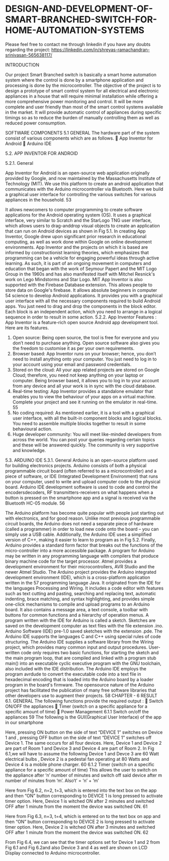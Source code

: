 # DESIGN-AND-DEVELOPMENT-OF-SMART-BRANCHED-SWITCH-FOR-HOME-AUTOMATION-SYSTEMS

Please feel free to contact me through linkedin if you have any doubts regarding the project: https://linkedin.com/in/shreyas-ramachandran-srinivasan-565638117/

INTRODUCTION

Our project Smart Branched switch is basically a smart home automation system where the control is done by a smartphone application and processing is done by the microcontroller. The objective of the project is to design a prototype of smart control system for all electrical and electronic appliances in a house that will require minimal installation while offering a more comprehensive power monitoring and control. It will be more complete and user friendly than most of the smart control systems available in the market. It will provide automatic control of appliances during specific timings so as to reduce the burden of manually controlling them as well as reduced power consumption.

SOFTWARE COMPONENTS
5.1 GENERAL
The hardware part of the system consist of various components which are as
follows.
 App Inventor for Android
 Arduino IDE

5.2. APP INVENTOR FOR ANDROID

5.2.1. General

App Inventor for Android is an open-source web application originally provided
by Google, and now maintained by the Massachusetts Institute of
Technology (MIT).
We use this platform to create an android application that communicates with the
Arduino microcontroller via Bluetooth. Here we build a graphical user interface for
controlling the various switches for various appliances in the household.
53

It allows newcomers to computer programming to create software applications for
the Android operating system (OS). It uses a graphical interface, very similar
to Scratch and the StarLogo TNG user interface, which allows users to drag-anddrop
visual objects to create an application that can run on Android devices as
shown in Fig 5.1. In creating App Inventor, Google drew upon significant prior
research in educational computing, as well as work done within Google on online
development environments. App Inventor and the projects on which it is based are
informed by constructionist learning theories, which emphasizes that programming
can be a vehicle for engaging powerful ideas through active learning. As such, it is
part of an ongoing movement in computers and education that began with the work
of Seymour Papert and the MIT Logo Group in the 1960s and has also manifested
itself with Mitchel Resnick's work on Lego Mindstorms and Star Logo. MIT App
Inventor is also supported with the Firebase Database extension. This allows
people to store data on Google's firebase. It allows absolute beginners in computer
54
science to develop Android applications. It provides you with a graphical user
interface with all the necessary components required to build Android apps. You
just need to drag and drop the components in the block editor. Each block is an
independent action, which you need to arrange in a logical sequence in order to
result in some action.
5.2.2. App Inventor Features :
App Inventor is a feature-rich open source Android app development tool. Here are
its features.
1. Open source: Being open source, the tool is free for everyone and you
don’t need to purchase anything. Open source software also gives you the
freedom to customise it as per your own requirements.
2. Browser based: App Inventor runs on your browser; hence, you don’t
need to install anything onto your computer. You just need to log in to
your account using your email and password credentials.
3. Stored on the cloud: All your app related projects are stored on Google
Cloud; therefore, you need not keep anything on your laptop or computer.
Being browser based, it allows you to log in to your account from any
device and all your work is in sync with the cloud database.
4. Real-time testing: App Inventor provides a standalone emulator that
enables you to view the behaviour of your apps on a virtual machine.
Complete your project and see it running on the emulator in real-time.
55
5. No coding required: As mentioned earlier, it is a tool with a graphical
user interface, with all the built-in component blocks and logical blocks.
You need to assemble multiple blocks together to result in some
behavioural action.
6. Huge developer community: You will meet like-minded developers from
across the world. You can post your queries regarding certain topics and
these will be answered quickly. The community is very supportive and
knowledge.

5.3. ARDUINO IDE
5.3.1. General
Arduino is an open-source platform used for building electronics projects. Arduino
consists of both a physical programmable circuit board (often referred to as
a microcontroller) and a piece of software, or IDE (Integrated Development
Environment) that runs on your computer, used to write and upload computer code
to the physical board.
Arduino IDE development software is used to code and control the encodersdecoders,
RF transmitters-receivers on what happens when a button is pressed on
the smartphone app and a signal is received via the Bluetooth HC-05 module.
56

The Arduino platform has become quite popular with people just starting out with
electronics, and for good reason. Unlike most previous programmable circuit
boards, the Arduino does not need a separate piece of hardware (called a
programmer) in order to load new code onto the board – you can simply use a USB
cable. Additionally, the Arduino IDE uses a simplified version of C++, making it
easier to learn to program as in Fig 5.2. Finally, Arduino provides a standard form
factor that breaks out the functions of the micro-controller into a more accessible
package.
A program for Arduino may be written in any programming language with
compilers that produce binary machine code for the target processor. Atmel
provides a development environment for their microcontrollers, AVR Studio and
the newer Atmel Studio.
The Arduino project provides the Arduino integrated development
environment (IDE), which is a cross-platform application written in the
57
programming language Java. It originated from the IDE for the
languages Processing and Wiring. It includes a code editor with features such as
text cutting and pasting, searching and replacing text, automatic indenting, brace
matching, and syntax highlighting, and provides simple one-click mechanisms to
compile and upload programs to an Arduino board. It also contains a message area,
a text console, a toolbar with buttons for common functions and a hierarchy of
operation menus. A program written with the IDE for Arduino is called
a sketch. Sketches are saved on the development computer as text files with the file
extension .ino. Arduino Software (IDE) pre-1.0 saved sketches with the
extension .pde. The Arduino IDE supports the languages C and C++ using special
rules of code structuring. The Arduino IDE supplies a software library from
the Wiring project, which provides many common input and output procedures.
User-written code only requires two basic functions, for starting the sketch and the
main program loop, that are compiled and linked with a program stub main() into
an executable cyclic executive program with the GNU toolchain, also included
with the IDE distribution. The Arduino IDE employs the program avrdude to
convert the executable code into a text file in hexadecimal encoding that is loaded
into the Arduino board by a loader program in the board's firmware. The opensource
nature of the Arduino project has facilitated the publication of many free
software libraries that other developers use to augment their projects.
58
CHAPTER - 6
RESULT
6.1. GENERAL
The following functions provide the required output :
 Switch ON/OFF the appliances
 Timer (switch on a specific appliance for a specific amount of time)
 Power Management
6.1.1 Switch on/off the appliances
59
The following is the GUI(Graphical User Interface) of the app in our smartphone

Here, pressing ON button on the side of text “DEVICE 1” switches on Device 1
and , pressing OFF button on the side of text “DEVICE 1” switches off Device 1.
The same occurs for all four devices. Here, Device 1 and Device 2 are part of
Room 1 and Device 3 and Device 4 are part of Room 2.
In Fig 6.1,we will have to assume the following Device 1 and Devce 3 are 60 Watt
electrical bulbs , Device 2 is a pedestal fan operating at 80 Watts and Device 4 is a
mobile phone charger.
60
6.1.2 Timer (switch on a specific appliance for a specific amount of time)
This allows the user to switch on the appliance after ‘n’ number of minutes and
switch off said device after m number of minutes from ‘m’.
Also‘t’ = ‘n’ + ’m’


Here from Fig 6.2, n=2, t=3, which is entered into the text box on the app and then
“ON” button corresponding to DEVICE 1 is long pressed to activate timer option.
Here, Device 1 is witched ON after 2 minutes and switched OFF after 1 minute
from the moment the device was switched ON.
61

Here from Fig 6.3, n=3, t=4, which is entered on to the text box on app and then
“ON” button corresponding to DEVICE 2 is long pressed to activate timer option.
Here, Device 2 is witched ON after 3 minutes and switched OFF after 1 minute
from the moment the device was switched ON.
62

From Fig 6.4, we can see that the timer options set for Device 1 and 2 from Fig 6.1
and Fig 6.2and also Device 3 and 4 as well are shown on LCD Display connected
to Arduino microcontroller.
